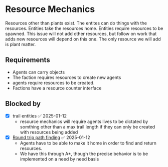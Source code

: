 
# Resource Mechanics

Resources other than plants exist. The entites can do things with the resources. Entities take the resources home. Entities require resources to be spawned. 
This issue will not add other resources, but follow on work that adds new resources will depend on this one. The only resource we will add is plant matter.

## Requirements

- Agents can carry objects
- The faction requires resources to create new agents
- agents require resources to be created.
- Factions have a resource counter interface

## Blocked by

- [x] trail entities ✅ 2025-01-12
  - resource mechanics will require agents lives to
  be dictated by somthing other than a max trail length if they can only be created with resources being added
- [x] [Round trip path finding](Round%20trip%20path%20finding.md) ✅ 2025-01-12
  - Agents have to be able to make it home in order to find and return resources.
  - We have this through A*, though the precise behavior is to be implemented on a need by need basis
